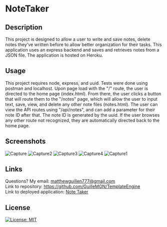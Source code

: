 # NoteTaker

## Description
This project is designed to allow a user to write and save notes, delete notes they've written before to allow better organization for their tasks. This application uses an express backend and saves and retrieves notes from a JSON file. The application is hosted on Heroku. 

## Usage
This project requires node, express, and uuid. Tests were done using postman and localhost. Upon page load with the "/" route, the user is directed to the home page (index.html). From there, the user clicks a button that will route them to the "/notes" page, which will allow the user to input text, save, view, and delete any other note files (notes.html). 
The user can view the API routes using "/api/notes", and can add a parameter for their note ID after that. The note ID is generated by the uuid. If the user browses any other route not recognized, they are automatically directed back to the home page. 

## Screenshots
![Capture](https://user-images.githubusercontent.com/73862470/107314700-3ea15880-6a63-11eb-9552-3368baa5ea89.PNG)
![Capture2](https://user-images.githubusercontent.com/73862470/107314708-4103b280-6a63-11eb-9074-ec163777b95b.PNG)
![Capture3](https://user-images.githubusercontent.com/73862470/107314710-4234df80-6a63-11eb-976a-69f56cc35d05.PNG)
![Capture4](https://user-images.githubusercontent.com/73862470/107314711-43660c80-6a63-11eb-870d-f8879a41bf48.PNG)
![Capture1](https://user-images.githubusercontent.com/73862470/107314705-3fd28580-6a63-11eb-81bd-7b94882c08e1.PNG)

## Links
Questions? My email: matthewguillen777@gmail.com </br>
Link to repository: https://github.com/GuilleMGN/TemplateEngine </br>
Link to deployed application: <a href="https://limitless-cove-32044.herokuapp.com/" target="_blank" rel="noopener noreferrer">Note Taker</a>

## License
[![License: MIT](https://img.shields.io/badge/License-MIT-yellow.svg)](https://opensource.org/licenses/MIT)
